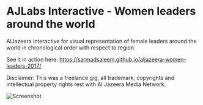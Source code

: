 # AJLabs Interactive - Women leaders around the world

AlJazeera interactive for visual representation of female leaders around the world in chronological order with respect to region.

See it in action here: https://sarmadsaleem.github.io/aljazeera-women-leaders-2017/

Disclaimer: This was a freelance gig, all trademark, copyrights and intellectual property rights rest with Al Jazeera Media Network.

![Screenshot](https://raw.githubusercontent.com/sarmadsaleem/aljazeera-women-leaders-2017/master/screenshot.png)